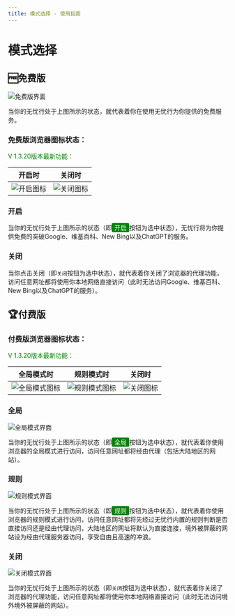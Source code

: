 ```yaml
---
title: 模式选择 - 使用指南
---
```


# 模式选择

## 🆓免费版

![免费版界面](/images/image_spaces_2FtaiByLw8cj0IZKJTlaiM_2Fuploads_2FNLG3eiq1aT1jbzIlJMK6_2Fimage_3.png)

当你的无忧行处于上图所示的状态，就代表着你在使用无忧行为你提供的免费服务。

### 免费版浏览器图标状态：

<span style="color:green;">V 1.3.20版本最新功能：</span>

| 开启时 | 关闭时 |
| --- | --- |
| ![开启图标](/images/image_spaces_2FtaiByLw8cj0IZKJTlaiM_2Fuploads_2FVGTFegVqSAfIWesFH8MI_2Ficon-rule-48_1.png) | ![关闭图标](/images/image_spaces_2FtaiByLw8cj0IZKJTlaiM_2Fuploads_2F4iAsXhiVKUsFyFTfYZBk_2Ficon-off-48_2.png) |

### 开启

当你的无忧行处于上图所示的状态（即<span style="background-color:green; color:white; padding:2px 6px; border-radius:3px;">开启</span>按钮为选中状态），无忧行将为你提供免费的突破Google、维基百科、New Bing以及ChatGPT的服务。

### 关闭

当你点击关闭（即`关闭`按钮为选中状态），就代表着你关闭了浏览器的代理功能，访问任意网址都将使用你本地网络直接访问（此时无法访问Google、维基百科、New Bing以及ChatGPT的服务）。

## 🏆付费版

### 付费版浏览器图标状态：

<span style="color:green;">V 1.3.20版本最新功能：</span>

| 全局模式时 | 规则模式时 | 关闭时 |
| --- | --- | --- |
| ![全局模式图标](/images/image_spaces_2FtaiByLw8cj0IZKJTlaiM_2Fuploads_2FV7GBb6vuAEgevLPNPepU_2Ficon48_3.png) | ![规则模式图标](/images/image_spaces_2FtaiByLw8cj0IZKJTlaiM_2Fuploads_2FVGTFegVqSAfIWesFH8MI_2Ficon-rule-48_1.png) | ![关闭图标](/images/image_spaces_2FtaiByLw8cj0IZKJTlaiM_2Fuploads_2F4iAsXhiVKUsFyFTfYZBk_2Ficon-off-48_2.png) |

### 全局

![全局模式界面](/images/image_spaces_2FtaiByLw8cj0IZKJTlaiM_2Fuploads_2FK6K01ecRRkVwOVBylMbZ_2Fimage_1.png)

当你的无忧行处于上图所示的状态（即<span style="background-color:green; color:white; padding:2px 6px; border-radius:3px;">全局</span>按钮为选中状态），就代表着你使用浏览器的全局模式进行访问，访问任意网址都将经由代理（包括大陆地区的网站）。

### 规则

![规则模式界面](/images/image_spaces_2FtaiByLw8cj0IZKJTlaiM_2Fuploads_2FhrnVGhPqgh111EAOaSwA_2Fimage_2.png)

当你的无忧行处于上图所示的状态（即<span style="background-color:green; color:white; padding:2px 6px; border-radius:3px;">规则</span>按钮为选中状态），就代表着你使用浏览器的规则模式进行访问，访问任意网址都将先经过无忧行内置的规则判断是否直接访问还是经由代理访问，大陆地区的网址将默认为直接连接，境外被屏蔽的网站设为经由代理服务器访问，享受自由且高速的冲浪。

### 关闭

![关闭模式界面](/images/image_spaces_2FtaiByLw8cj0IZKJTlaiM_2Fuploads_2FISwY5XX4FX2qker0nOYC_2Fimage_3.png)

当你的无忧行处于上图所示的状态（即`关闭`按钮为选中状态），就代表着你关闭了浏览器的代理功能，访问任意网址都将使用你本地网络直接访问（此时无法访问境外境外被屏蔽的网站）。

